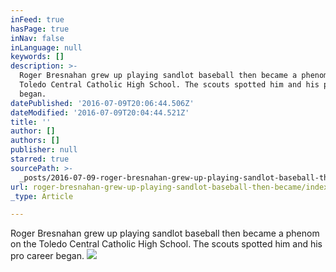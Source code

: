 ```yaml
---
inFeed: true
hasPage: true
inNav: false
inLanguage: null
keywords: []
description: >-
  Roger Bresnahan grew up playing sandlot baseball then became a phenom on the
  Toledo Central Catholic High School. The scouts spotted him and his pro career
  began.
datePublished: '2016-07-09T20:06:44.506Z'
dateModified: '2016-07-09T20:04:44.521Z'
title: ''
author: []
authors: []
publisher: null
starred: true
sourcePath: >-
  _posts/2016-07-09-roger-bresnahan-grew-up-playing-sandlot-baseball-then-became.md
url: roger-bresnahan-grew-up-playing-sandlot-baseball-then-became/index.html
_type: Article

---
```

Roger Bresnahan grew up playing sandlot baseball then became a phenom on the Toledo Central Catholic High School. The scouts spotted him and his pro career began.
![](https://the-grid-user-content.s3-us-west-2.amazonaws.com/3702f828-92ae-49c2-b3a7-9550bfdf5a57.jpg)